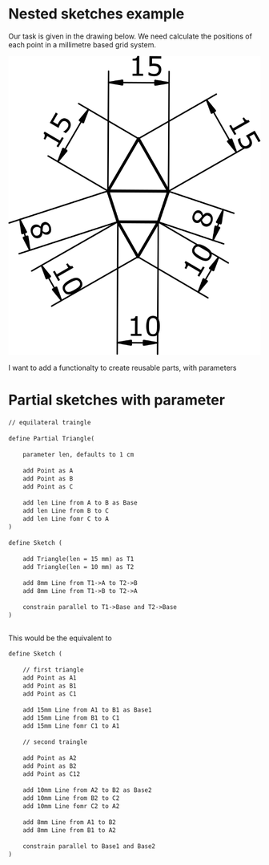 # Nested sketches example

Our task is given in the drawing below. We need calculate the positions of each point in a millimetre based grid system.

![](./Assets/nested.png)

I want to add a functionalty to create reusable parts, with parameters

# Partial sketches with parameter

```
// equilateral traingle

define Partial Triangle(

    parameter len, defaults to 1 cm

    add Point as A
    add Point as B
    add Point as C

    add len Line from A to B as Base
    add len Line from B to C
    add len Line fomr C to A
)

define Sketch (

    add Triangle(len = 15 mm) as T1
    add Triangle(len = 10 mm) as T2

    add 8mm Line from T1->A to T2->B
    add 8mm Line from T1->B to T2->A

    constrain parallel to T1->Base and T2->Base
)


```

This would be the equivalent to

```
define Sketch (

    // first triangle
    add Point as A1
    add Point as B1
    add Point as C1

    add 15mm Line from A1 to B1 as Base1
    add 15mm Line from B1 to C1
    add 15mm Line fomr C1 to A1

    // second traingle

    add Point as A2
    add Point as B2
    add Point as C12

    add 10mm Line from A2 to B2 as Base2
    add 10mm Line from B2 to C2
    add 10mm Line fomr C2 to A2

    add 8mm Line from A1 to B2
    add 8mm Line from B1 to A2

    constrain parallel to Base1 and Base2
)


```